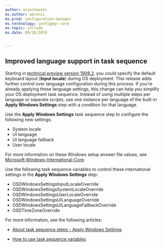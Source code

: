 ```yaml
---
author: aczechowski
ms.author: aaroncz
ms.prod: configuration-manager
ms.technology: configmgr-core
ms.topic: include
ms.date: 09/26/2019


---
```


## <a name="bkmk_osd"></a> Improved language support in task sequence

<!--5411057-->

Starting in [technical preview version 1908.2](../../technical-preview-1908-2.md#bkmk_osd), you could specify the default keyboard layout (**Input locale**) during OS deployment. This release adds further control over language configuration during this process. If you're already applying these language settings, this change can help you simplify your OS deployment task sequence. Instead of using multiple steps per language or separate scripts, use one instance per language of the built-in **Apply Windows Settings** step with a condition for that language.

Use the **Apply Windows Settings** task sequence step to configure the following new settings:

- System locale
- UI language
- UI language fallback
- User locale

For more information on these Windows setup answer file values, see [Microsoft-Windows-International-Core](https://docs.microsoft.com/windows-hardware/customize/desktop/unattend/microsoft-windows-international-core).

Use the following task sequence variables to control these international settings in the **Apply Windows Settings** step:

- OSDWindowsSettingsInputLocaleOverride
- OSDWindowsSettingsSystemLocaleOverride
- OSDWindowsSettingsUserLocaleOverride
- OSDWindowsSettingsUILanguageOverride
- OSDWindowsSettingsUILanguageFallbackOverride
- OSDTimeZoneOverride

For more information, see the following articles:

- [About task sequence steps - Apply Windows Settings](../../../../../osd/understand/task-sequence-steps.md#BKMK_ApplyWindowsSettings)

- [How to use task sequence variables](../../../../../osd/understand/using-task-sequence-variables.md)
